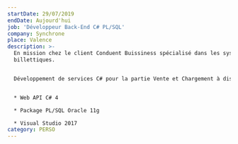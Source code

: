 ```yaml
---
startDate: 29/07/2019
endDate: Aujourd'hui
job: 'Développeur Back-End C# PL/SQL'
company: Synchrone
place: Valence
description: >-
  En mission chez le client Conduent Buissiness spécialisé dans les systèmes
  billettiques.


  Développement de services C# pour la partie Vente et Chargement à distance:


  * Web API C# 4

  * Package PL/SQL Oracle 11g

  * Visual Studio 2017
category: PERSO
---
```


